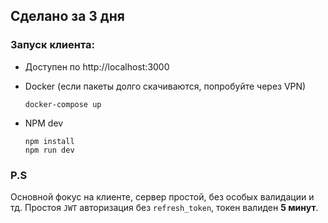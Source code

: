 ## Сделано за 3 дня

### Запуск клиента:

-   Доступен по http://localhost:3000

-   Docker (если пакеты долго скачиваются, попробуйте через VPN)

    ```
    docker-compose up
    ```

-   NPM dev
    ```
    npm install
    npm run dev
    ```

### P.S

Основной фокус на клиенте, сервер простой, без особых валидации и тд. Простоя `JWT`
авторизация без `refresh_token`, токен валиден **5 минут**.
